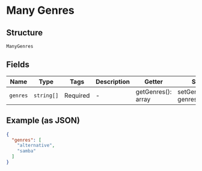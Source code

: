 
# Many Genres

## Structure

`ManyGenres`

## Fields

| Name | Type | Tags | Description | Getter | Setter |
|  --- | --- | --- | --- | --- | --- |
| `genres` | `string[]` | Required | - | getGenres(): array | setGenres(array genres): void |

## Example (as JSON)

```json
{
  "genres": [
    "alternative",
    "samba"
  ]
}
```

